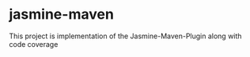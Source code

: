 # jasmine-maven
This project is implementation of the Jasmine-Maven-Plugin along with code coverage
